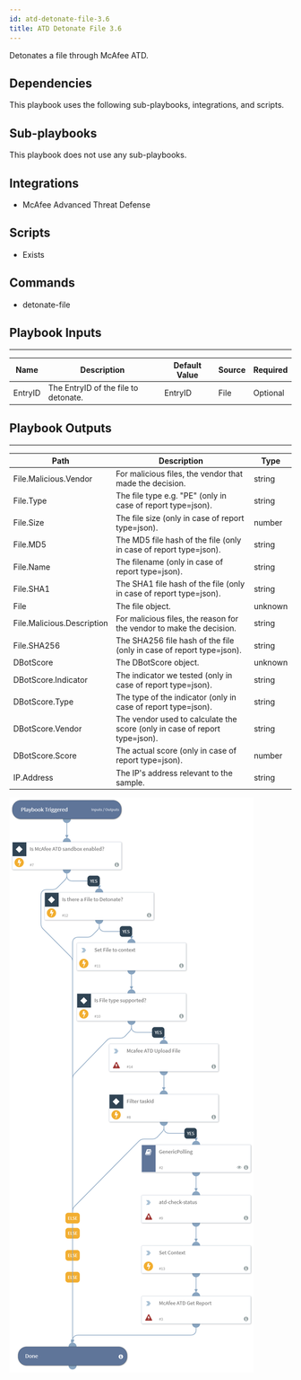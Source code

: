 ```yaml
---
id: atd-detonate-file-3.6
title: ATD Detonate File 3.6
---
```


Detonates a file through McAfee ATD.

## Dependencies
This playbook uses the following sub-playbooks, integrations, and scripts.

## Sub-playbooks
This playbook does not use any sub-playbooks.

## Integrations
* McAfee Advanced Threat Defense

## Scripts
* Exists

## Commands
* detonate-file

## Playbook Inputs
---

| **Name** | **Description** | **Default Value** | **Source** | **Required** |
| --- | --- | --- | --- | --- |
| EntryID | The EntryID of the file to detonate. | EntryID | File | Optional |

## Playbook Outputs
---

| **Path** | **Description** | **Type** |
| --- | --- | --- |
| File.Malicious.Vendor | For malicious files, the vendor that made the decision. | string |
| File.Type | The file type e.g. "PE" \(only in case of report type=json\). | string |
| File.Size | The file size \(only in case of report type=json\). | number |
| File.MD5 | The MD5 file hash of the file \(only in case of report type=json\). | string |
| File.Name | The filename \(only in case of report type=json\). | string |
| File.SHA1 | The SHA1 file hash of the file \(only in case of report type=json\). | string |
| File | The file object. | unknown |
| File.Malicious.Description | For malicious files, the reason for the vendor to make the decision. | string |
| File.SHA256 | The SHA256 file hash of the file \(only in case of report type=json\). | string |
| DBotScore | The DBotScore object. | unknown |
| DBotScore.Indicator | The indicator we tested \(only in case of report type=json\). | string |
| DBotScore.Type | The type of the indicator \(only in case of report type=json\). | string |
| DBotScore.Vendor | The vendor used to calculate the score \(only in case of report type=json\). | string |
| DBotScore.Score | The actual score \(only in case of report type=json\). | number |
| IP.Address | The IP's address relevant to the sample. | string |

![ATD_Detonate_File](https://github.com/ElazarK/content-docs/blob/master/images/playbooks/ATD_Detonate_File.png)
